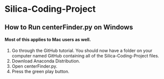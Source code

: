 # Silica-Coding-Project

## How to Run centerFinder.py on Windows

#### Most of this applies to Mac users as well.

1. Go through the GitHub tutorial. You should now have a folder on your computer named GitHub containing all of the Silica-Coding-Project files.
2. Download Anaconda Distribution.
3. Open centerFinder.py.
4. Press the green play button.

